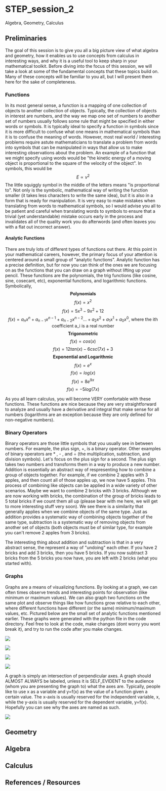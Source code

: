 # STEP_session_2
Algebra, Geometry, Calculus

## Preliminaries
The goal of this session is to give you all a big picture view of what algebra and geometry, how it enables us to use concepts from calculus in interesting ways, and why it is a useful tool to keep sharp in your mathematical toolkit. Before diving into the focus of this session, we will take a look at some of the fundamental concepts that these topics build on. Many of these concepts will be familiar to you all, but I will present them here for the sake of completeness.

### Functions
In its most general sense, a function is a mapping of one collection of objects to another collection of objects. Typically, the collection of objects in interest are numbers, and the way we map one set of numbers to another set of numbers usually follows some rule that might be specified in either words or symbols. It is typically ideal to specify a function in symbols since it is more difficult to confuse what one means in mathematical symbols than it is to confuse the meaning of words. However, most real world / interesting problems require astute mathematicians to translate a problem from words into symbols that can be manipulated in ways that allow us to make interesting observations about the problem. An example of a function that we might specify using words would be "the kinetic energy of a moving object is proportional to the square of the velocity of the object". In symbols, this would be 
$$E \propto v^2$$
The little squiggly symbol in the middle of the letters means "is proportional to". Not only is the symbolic, mathematical way of writing the function smaller (it takes less characters to write the same idea), but it is also in a form that is ready for manipulation. It is very easy to make mistakes when translating from words to mathematical symbols, so I would advise you all to be patient and careful when translating words to symbols to ensure that a trivial (yet understandable) mistake occurs early in the process and invalidates all of the quality work you do afterwords (and often leaves you with a flat out incorrect answer). 

#### Analytic Functions
There are truly lots of different types of functions out there. At this point in your mathematical careers, however, the primary focus of your attention is centered around a small group of "analytic functions". Analytic function has a precise definition, but for now you can think of the ones we are focusing on as the functions that you can draw on a graph without lifting up your pencil. These functions are the polynomials, the trig functions (like cosine, sine, cosecant, etc), exponential functions, and logarithmic functions. Symbolically, 
$$\textbf{Polynomials}$$
$$f(x) = x^2$$
$$f(x) = 5x^3 - 9x^2 + 12$$
$$f(x) = a_nx^n + a_{n-1}x^{n-1} + a_{n-2}x^{n-2} ... + a_2x^2 + a_1x^1 + a_0x^0 \text{, where the ith coefficient a_i is a real number}$$
$$\textbf{Trigonometric}$$
$$f(x) = cos(x)$$
$$f(x) = 12tan(x) - 6csc(7x) + 3$$
$$\textbf{Exponential and Logarithmic}$$
$$f(x) = e^x$$
$$f(x) = log(x)$$
$$f(x) = 8e^{9x}$$
$$f(x) = -5log(7x)$$

As you all learn calculus, you will become VERY comfortable with these functions. These functions are nice because they are very straightforward to analyze and usually have a derivative and integral that make sense for all numbers (logarithms are an exception because they are only defined for non-negative numbers). 


### Binary Operators
Binary operators are those little symbols that you usually see in between numbers. For example, the plus sign, +, is a binary operator. Other examples of binary operators are * , - , and ÷ (the multiplication, subtraction, and division symbols). Let's focus on the plus sign for a second. The plus sign takes two numbers and transforms them in a way to produce a new number. Addition is essentially an abstract way of respresenting how to combine a group of objects together. For example, if we combine 2 apples with 3 apples, and then count all of those apples up, we now have 5 apples. This process of combining like objects can be applied in a wide variety of other scenarios. Maybe we want to combine 2 bricks with 3 bricks. Although we are now working with bricks, the combination of the group of bricks leads to 5 total bricks if we count them all up (please bear with me here, we will get to more interesting stuff very soon). We see there is a similarity that generally applies when we combine objects of the same type. Just as addition provides a systematic way of combining objects together of the same type, subtraction is a systematic way of removing objects from another set of objects (both objects must be of similar type, for example you can't remove 2 apples from 3 bricks).

The interesting thing about addition and subtraction is that in a very abstract sense, the represent a way of "undoing" each other. If you have 2 bricks and add 3 bricks, then you have 5 bricks. If you now subtract 3 bricks from the 5 bricks you now have, you are left with 2 bricks (what you started with). 
### Graphs
Graphs are a means of visualizing functions. By looking at a graph, we can often times observe trends and interesting points for observation (like minimum or maximum values). We can also graph two functions on the same plot and observe things like how functions grow relative to each other, where different functions have different (or the same) minimum/maximum values, etc. Pictured below are the small set of analytic functions mentioned earlier. These graphs were generated with the python file in the code directory. Feel free to look at the code, make changes (dont worry you wont break it), and try to run the code after you make changes.  

![](img/quadratic.png)

![](img/cos.png)

![](img/exp.png)

![](img/log.png)

A graph is simply an intersection of perpendicular axes. A graph should ALMOST ALWAYS be labeled, unless it is SELF_EVIDENT to the audience (whom you are presenting the graph to) what the axes are. Typically, people like to use x as a variable and y=f(x) as the value of a function given a certain value. The x-axis is usually reserved for the independent variable, x, while the y-axis is usually reserved for the dependent variable, y=f(x). Hopefully you can see why the axes are named as such. 

![](img/axes.png)

## Geometry

## Algebra

## Calculus

## References / Resources
